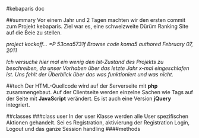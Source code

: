 #kebaparis doc

##summary
Vor einem Jahr und 2 Tagen machten wir den ersten commit zum Projekt kebaparis. Ziel war es, eine schweizweite Dürüm Ranking Site auf die Beie zu stellen.

*project kockoff... =P 53cea5731f Browse code koma5 authored February 07, 2011*

*Ich versuche hier mal ein wenig den Ist-Zustand des Projekts zu beschreiben, da unser Vorhaben über das letzte Jahr x-mal eingeschlafen ist. Uns fehlt der Überblick über das was funktioniert und was nicht.*

##tech
Der HTML-Quellcode wird auf der Serverseite mit **php** zusammengebaut. Auf der Clientseite werden einzelne Sachen wie Tags auf der Seite mit **JavaScript** verändert. Es ist auch eine Version **jQuery** integriert.

##classes
###class user
In der user Klasse werden alle User spezifischen Aktionen gehandelt. Sei es Registration, aktivierung der Registration Login, Logout und das ganze Session handling
####methods